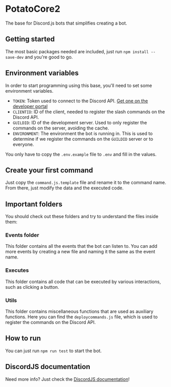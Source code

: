 # PotatoCore2

The base for Discord.js bots that simplifies creating a bot.

## Getting started

The most basic packages needed are included, just run `npm install --save-dev` and you're good to go.

## Environment variables

In order to start programming using this base, you'll need to set some environment variables.

- `TOKEN`: Token used to connect to the Discord API. [Get one on the developer portal](https://discord.com/developers)
- `CLIENTID`: ID of the client, needed to register the slash commands on the Discord API.
- `GUILDID`: ID of the development server. Used to only register the commands on the server, avoiding the cache.
- `ENVIRONMENT`: The environment the bot is running in. This is used to determine if we register the commands on the `GUILDID` server or to everyone.

You only have to copy the `.env.example` file to `.env` and fill in the values.

## Create your first command
Just copy the `command.js.template` file and rename it to the command name. From there, just modify the data and the
executed code.

## Important folders

You should check out these folders and try to understand the files inside them:

### Events folder
This folder contains all the events that the bot can listen to. You can add more events by creating a new file and
naming it the same as the event name.

### Executes
This folder contains all code that can be executed by various interactions, such as clicking a button.

### Utils
This folder contains miscellaneous functions that are used as auxiliary functions. Here you can find the
`deploycommands.js` file, which is used to register the commands on the Discord API.

## How to run
You can just run `npm run test` to start the bot.

## DiscordJS documentation
Need more info? Just check the [DiscordJS documentation](https://discord.js.org/#/docs/main/stable/general/welcome)!
